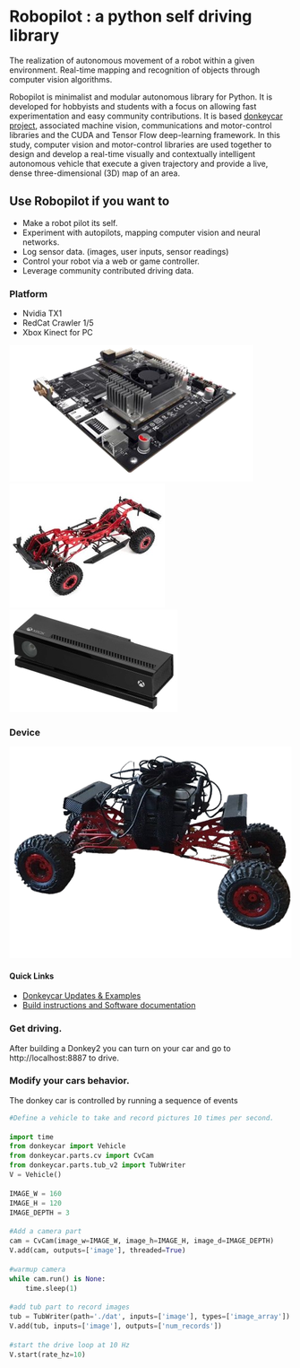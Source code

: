 


# Robopilot : a python self driving library

The realization of autonomous movement of a robot within a given environment. Real-time mapping and recognition of objects through computer vision algorithms.

Robopilot is minimalist and modular autonomous library for Python. It is developed for hobbyists and students with a focus on allowing fast experimentation and easy
community contributions. It is based [donkeycar project](http://donkeycar.com), associated machine vision, communications and motor-control libraries and the CUDA and Tensor Flow deep-learning framework. In this study, computer vision and motor-control libraries are used together to design and develop a real-time visually and contextually intelligent autonomous vehicle that execute a given trajectory and provide a live, dense three-dimensional (3D) map of an area.

## Use Robopilot if you want to

* Make a robot pilot its self.
* Experiment with autopilots, mapping computer vision and neural networks.
* Log sensor data. (images, user inputs, sensor readings)
* Control your robot via a web or game controller.
* Leverage community contributed driving data.

### Platform
* Nvidia TX1
* RedCat Crawler 1/5
* Xbox Kinect for PC

![JestonTX1](nvidia-tx1.png)
![frame](crawler-frame.jpg)
![camera](kinect.jpg)

### Device
![sideview](crawler-sideview.png)

#### Quick Links
* [Donkeycar Updates & Examples](http://donkeycar.com)
* [Build instructions and Software documentation](http://docs.donkeycar.com)

### Get driving.
After building a Donkey2 you can turn on your car and go to http://localhost:8887 to drive.

### Modify your cars behavior.
The donkey car is controlled by running a sequence of events

```python
#Define a vehicle to take and record pictures 10 times per second.

import time
from donkeycar import Vehicle
from donkeycar.parts.cv import CvCam
from donkeycar.parts.tub_v2 import TubWriter
V = Vehicle()

IMAGE_W = 160
IMAGE_H = 120
IMAGE_DEPTH = 3

#Add a camera part
cam = CvCam(image_w=IMAGE_W, image_h=IMAGE_H, image_d=IMAGE_DEPTH)
V.add(cam, outputs=['image'], threaded=True)

#warmup camera
while cam.run() is None:
    time.sleep(1)

#add tub part to record images
tub = TubWriter(path='./dat', inputs=['image'], types=['image_array'])
V.add(tub, inputs=['image'], outputs=['num_records'])

#start the drive loop at 10 Hz
V.start(rate_hz=10)
```
